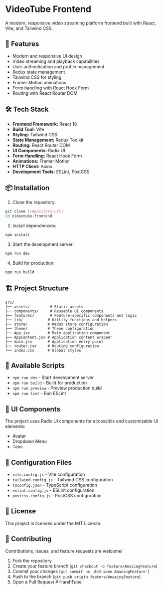 # VideoTube Frontend

A modern, responsive video streaming platform frontend built with React, Vite, and Tailwind CSS.

## 🚀 Features

- Modern and responsive UI design
- Video streaming and playback capabilities
- User authentication and profile management
- Redux state management
- Tailwind CSS for styling
- Framer Motion animations
- Form handling with React Hook Form
- Routing with React Router DOM

## 🛠️ Tech Stack

- **Frontend Framework:** React 18
- **Build Tool:** Vite
- **Styling:** Tailwind CSS
- **State Management:** Redux Toolkit
- **Routing:** React Router DOM
- **UI Components:** Radix UI
- **Form Handling:** React Hook Form
- **Animations:** Framer Motion
- **HTTP Client:** Axios
- **Development Tools:** ESLint, PostCSS

## 📦 Installation

1. Clone the repository:
```bash
git clone [repository-url]
cd videotube-frontend
```

2. Install dependencies:
```bash
npm install
```

3. Start the development server:
```bash
npm run dev
```

4. Build for production:
```bash
npm run build
```

## 🏗️ Project Structure

```
src/
├── assets/         # Static assets
├── components/     # Reusable UI components
├── features/       # Feature-specific components and logic
├── lib/           # Utility functions and helpers
├── store/         # Redux store configuration
├── theme/         # Theme configuration
├── App.jsx        # Main application component
├── AppContent.jsx # Application content wrapper
├── main.jsx       # Application entry point
├── router.jsx     # Routing configuration
└── index.css      # Global styles
```

## 🚀 Available Scripts

- `npm run dev` - Start development server
- `npm run build` - Build for production
- `npm run preview` - Preview production build
- `npm run lint` - Run ESLint

## 🎨 UI Components

The project uses Radix UI components for accessible and customizable UI elements:
- Avatar
- Dropdown Menu
- Tabs

## 🔧 Configuration Files

- `vite.config.js` - Vite configuration
- `tailwind.config.js` - Tailwind CSS configuration
- `tsconfig.json` - TypeScript configuration
- `eslint.config.js` - ESLint configuration
- `postcss.config.js` - PostCSS configuration

## 📝 License

This project is licensed under the MIT License.

## 🤝 Contributing

Contributions, issues, and feature requests are welcome!

1. Fork the repository
2. Create your feature branch (`git checkout -b feature/AmazingFeature`)
3. Commit your changes (`git commit -m 'Add some AmazingFeature'`)
4. Push to the branch (`git push origin feature/AmazingFeature`)
5. Open a Pull Request
#   H a r s h T u b e  
 